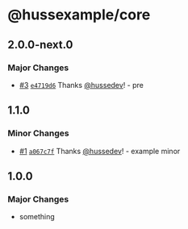 # @hussexample/core

## 2.0.0-next.0

### Major Changes

- [#3](https://github.com/hussedev/huss-ui/pull/3) [`e4719d6`](https://github.com/hussedev/huss-ui/commit/e4719d608423ec58b08023cbcca7b94b8cf3a015) Thanks [@hussedev](https://github.com/hussedev)! - pre

## 1.1.0

### Minor Changes

- [#1](https://github.com/hussedev/huss-ui/pull/1) [`a067c7f`](https://github.com/hussedev/huss-ui/commit/a067c7fe147595d0e20662c6269a8f5d26efac80) Thanks [@hussedev](https://github.com/hussedev)! - example minor

## 1.0.0

### Major Changes

- something
